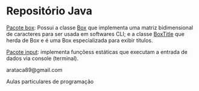 # Repositório Java
<p><a href="https://github.com/arataca89/java/tree/main/Box">Pacote box</a>: Possui a classe <a href="https://github.com/arataca89/java/blob/main/Box/Box.java">Box</a> que implementa uma matriz bidimensional de caracteres para ser usada em softwares CLI; e a classe <a href="https://github.com/arataca89/java/blob/main/Box/BoxTitle.java">BoxTitle</a> que herda de Box e é uma Box especializada para exibir títulos.</p> 

<p><a href="https://github.com/arataca89/java/tree/main/input">Pacote input</a>: implementa funçõess estáticas que executam a entrada de dados via console (terminal).</p>

<p></p>
<p>arataca89@gmail.com</p>
<p>Aulas particulares de programação</p>
